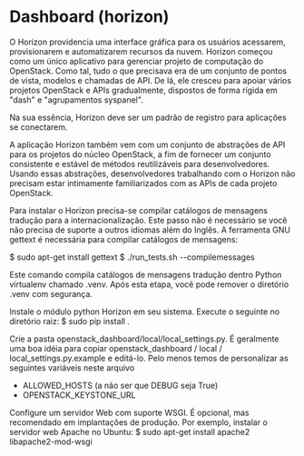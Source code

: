 # Dashboard (horizon)
O Horizon providencia uma interface gráfica para os usuários acessarem, provisionarem e automatizarem recursos da nuvem. Horizon começou como um único aplicativo para gerenciar projeto de computação do OpenStack. Como tal, tudo o que precisava era de um conjunto de pontos de vista, modelos e chamadas de API. De lá, ele cresceu para apoiar vários projetos OpenStack e APIs gradualmente, dispostos de forma rígida em "dash" e "agrupamentos syspanel".

Na sua essência, Horizon deve ser um padrão de registro para aplicações se conectarem.

A aplicação Horizon também vem com um conjunto de abstrações de API para os projetos do núcleo OpenStack, a fim de fornecer um conjunto consistente e estável de métodos reutilizáveis para desenvolvedores. Usando essas abstrações, desenvolvedores trabalhando com o Horizon não precisam estar intimamente familiarizados com as APIs de cada projeto OpenStack.

Para instalar o Horizon precisa-se compilar catálogos de mensagens tradução para a internacionalização. Este passo não é necessário se você não precisa de suporte a outros idiomas além do Inglês. A ferramenta GNU gettext é necessária para compilar catálogos de mensagens:

$ sudo apt-get install gettext
$ ./run_tests.sh --compilemessages

Este comando compila catálogos de mensagens tradução dentro Python virtualenv chamado .venv. Após esta etapa, você pode remover o diretório .venv com segurança.

Instale o módulo python Horizon em seu sistema. Execute o seguinte no diretório raiz:
$ sudo pip install .

Crie a pasta openstack_dashboard/local/local_settings.py. É geralmente uma boa idéia para copiar openstack_dashboard / local / local_settings.py.example e editá-lo. Pelo menos temos de personalizar as seguintes variáveis neste arquivo
* ALLOWED_HOSTS (a não ser que DEBUG seja True)
* OPENSTACK_KEYSTONE_URL


Configure um servidor Web com suporte WSGI. É opcional, mas recomendado em implantações de produção. Por exemplo, instalar o servidor web Apache no Ubuntu:
$ sudo apt-get install apache2 libapache2-mod-wsgi
